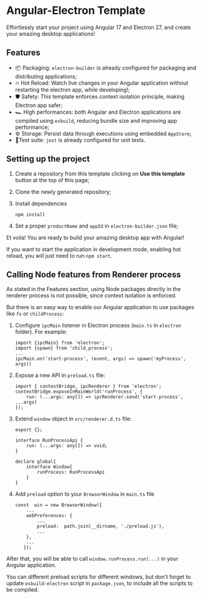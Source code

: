 
# Angular-Electron Template  

Effortlessly start your project using Angular 17 and Electron 27, and create your amazing desktop applications! 

## Features  

- 📦 Packaging: `electron-builder` is already configured for packaging and distributing applications;
- 🔥 Hot Reload: Watch live changes in your Angular application without restarting the electron app, while developing!;
- 🛡 Safety: This template enforces context isolation principle, making Electron app safer;
- 🏎 High performances: both Angular and Electron applications are compiled using `esbuild`, reducing bundle size and improving app performance;
- ⚙ Storage: Persist data through executions using embedded  `AppStore`;
- 🧪Test suite: `jest` is already configured for unit tests.  

## Setting up the project  

1. Create a repository from this template clicking on **Use this template** button at the top of this page;

2. Clone the newly generated repository;

3. Install dependencies

   `npm install`  

4. Set a proper `productName` and `appId` in `electron-builder.json` file;

Et voila! You are ready to build your amazing desktop app with Angular!

If you want to start the application in development mode, enabling hot reload, you will just need to run `npm start`.

  

## Calling Node features from Renderer process  

As stated in the Features section, using Node packages directly in the renderer process is not possible, since context isolation is enforced.

But there is an easy way to enable our Angular application to use packages like `fs` or `childProcess`:  

1. Configure `ipcMain` listener in Electron process (`main.ts` in `electron` folder). For example:

       import {ipcMain} from 'electron';
       import {spawn} from 'child_process';
       ...
       ipcMain.on('start-process', (event, args) => spawn('myProcess', args))

2.  Expose a new API in `preload.ts` file:

        import { contextBridge, ipcRenderer } from 'electron';
        contextBridge.exposeInMainWorld('runProcess', {
            run: (...args: any[]) => ipcRenderer.send('start-process', ...args)
        });

3. Extend `window` object in `src/renderer.d.ts` file:

       export {};
       
       interface RunProcessApi {
           run: (...args: any[]) => void;
       }
       
       declare global{
	       interface Window{
		       runProcess: RunProcessApi
	       }
       }
4. Add `preload` option to your `BrowserWindow` in `main.ts` file

       const  win = new BrowserWindow({
           ...
           webPreferences: {
               ...
               preload:  path.join(__dirname, './preload.js'),
               ...
           },
           ...
          });

After that, you will be able to call `window.runProcess.run(...)` in your Angular application.

You can different preload scripts for different windows, but don't forget to update `esbuild-electron` script in `package.json`, to include all the scripts to be compiled.
 
